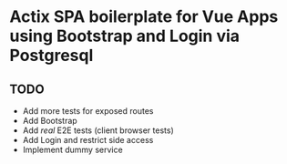 # Actix SPA boilerplate for Vue Apps using Bootstrap and Login via Postgresql

## TODO
- Add more tests for exposed routes
- Add Bootstrap
- Add *real* E2E tests (client browser tests)
- Add Login and restrict side access
- Implement dummy service
